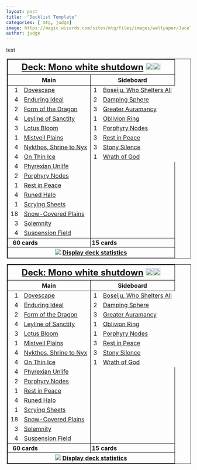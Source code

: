 ```yaml
---
layout: post
title:  "Decklist Template"
categories: [ mtg, judge]
image: https://magic.wizards.com/sites/mtg/files/images/wallpaper/JaceTelepathUnbound_ORI_1920x1080_Wallpaper.jpg
author: judge
---
```

test

<table style="border: 1px solid #000; border-collapse: collapse; margin-left: 2px;" cellpadding="2" cellspacing="0"><tr><th colspan="4" style="border: 1px solid #000; font-size: 1.5em; font-weight: bold;"><a href="https://deckstats.net/decks/137618/1378810-mono-white-shutdown" target="_blank">Deck: Mono white shutdown</a> <img class="mana" src="https://deckstats.net/mana/l/w.gif" style="height: 20px; width: 20px;" alt="{w}" title="{w}" /><img class="mana" src="https://deckstats.net/mana/l/r.gif" style="height: 20px; width: 20px;" alt="{r}" title="{r}" /></th></tr><tr><th colspan="2" style="border: 1px solid #000;">Main</th><th colspan="2" style="border: 1px solid #000;">Sideboard</th></tr><tr><td style='border-left: 1px solid #000; text-align: right;'>1</td><td><a href='https://www.mtg-forum.de/db/magiccard.php?utf8=1&amp;lng=en&amp;card=Dovescape' target='_blank'>Dovescape</a></td><td style='border-left: 1px solid #000; text-align: right;'>1</td><td><a href='https://www.mtg-forum.de/db/magiccard.php?utf8=1&amp;lng=en&amp;card=Boseiju%2C+Who+Shelters+All' target='_blank'>Boseiju, Who Shelters All</a></td></tr><tr><td style='border-left: 1px solid #000; text-align: right;'>4</td><td><a href='https://www.mtg-forum.de/db/magiccard.php?utf8=1&amp;lng=en&amp;card=Enduring+Ideal' target='_blank'>Enduring Ideal</a></td><td style='border-left: 1px solid #000; text-align: right;'>2</td><td><a href='https://www.mtg-forum.de/db/magiccard.php?utf8=1&amp;lng=en&amp;card=Damping+Sphere' target='_blank'>Damping Sphere</a></td></tr><tr><td style='border-left: 1px solid #000; text-align: right;'>2</td><td><a href='https://www.mtg-forum.de/db/magiccard.php?utf8=1&amp;lng=en&amp;card=Form+of+the+Dragon' target='_blank'>Form of the Dragon</a></td><td style='border-left: 1px solid #000; text-align: right;'>3</td><td><a href='https://www.mtg-forum.de/db/magiccard.php?utf8=1&amp;lng=en&amp;card=Greater+Auramancy' target='_blank'>Greater Auramancy</a></td></tr><tr><td style='border-left: 1px solid #000; text-align: right;'>4</td><td><a href='https://www.mtg-forum.de/db/magiccard.php?utf8=1&amp;lng=en&amp;card=Leyline+of+Sanctity' target='_blank'>Leyline of Sanctity</a></td><td style='border-left: 1px solid #000; text-align: right;'>1</td><td><a href='https://www.mtg-forum.de/db/magiccard.php?utf8=1&amp;lng=en&amp;card=Oblivion+Ring' target='_blank'>Oblivion Ring</a></td></tr><tr><td style='border-left: 1px solid #000; text-align: right;'>3</td><td><a href='https://www.mtg-forum.de/db/magiccard.php?utf8=1&amp;lng=en&amp;card=Lotus+Bloom' target='_blank'>Lotus Bloom</a></td><td style='border-left: 1px solid #000; text-align: right;'>1</td><td><a href='https://www.mtg-forum.de/db/magiccard.php?utf8=1&amp;lng=en&amp;card=Porphyry+Nodes' target='_blank'>Porphyry Nodes</a></td></tr><tr><td style='border-left: 1px solid #000; text-align: right;'>1</td><td><a href='https://www.mtg-forum.de/db/magiccard.php?utf8=1&amp;lng=en&amp;card=Mistveil+Plains' target='_blank'>Mistveil Plains</a></td><td style='border-left: 1px solid #000; text-align: right;'>3</td><td><a href='https://www.mtg-forum.de/db/magiccard.php?utf8=1&amp;lng=en&amp;card=Rest+in+Peace' target='_blank'>Rest in Peace</a></td></tr><tr><td style='border-left: 1px solid #000; text-align: right;'>4</td><td><a href='https://www.mtg-forum.de/db/magiccard.php?utf8=1&amp;lng=en&amp;card=Nykthos%2C+Shrine+to+Nyx' target='_blank'>Nykthos, Shrine to Nyx</a></td><td style='border-left: 1px solid #000; text-align: right;'>3</td><td><a href='https://www.mtg-forum.de/db/magiccard.php?utf8=1&amp;lng=en&amp;card=Stony+Silence' target='_blank'>Stony Silence</a></td></tr><tr><td style='border-left: 1px solid #000; text-align: right;'>4</td><td><a href='https://www.mtg-forum.de/db/magiccard.php?utf8=1&amp;lng=en&amp;card=On+Thin+Ice' target='_blank'>On Thin Ice</a></td><td style='border-left: 1px solid #000; text-align: right;'>1</td><td><a href='https://www.mtg-forum.de/db/magiccard.php?utf8=1&amp;lng=en&amp;card=Wrath+of+God' target='_blank'>Wrath of God</a></td></tr><tr><td style='border-left: 1px solid #000; text-align: right;'>4</td><td><a href='https://www.mtg-forum.de/db/magiccard.php?utf8=1&amp;lng=en&amp;card=Phyrexian+Unlife' target='_blank'>Phyrexian Unlife</a></td><td style="border-left: 1px solid #000;"></td><td style="border-right: 1px solid #000;"></td></tr><tr><td style='border-left: 1px solid #000; text-align: right;'>2</td><td><a href='https://www.mtg-forum.de/db/magiccard.php?utf8=1&amp;lng=en&amp;card=Porphyry+Nodes' target='_blank'>Porphyry Nodes</a></td><td style="border-left: 1px solid #000;"></td><td style="border-right: 1px solid #000;"></td></tr><tr><td style='border-left: 1px solid #000; text-align: right;'>1</td><td><a href='https://www.mtg-forum.de/db/magiccard.php?utf8=1&amp;lng=en&amp;card=Rest+in+Peace' target='_blank'>Rest in Peace</a></td><td style="border-left: 1px solid #000;"></td><td style="border-right: 1px solid #000;"></td></tr><tr><td style='border-left: 1px solid #000; text-align: right;'>4</td><td><a href='https://www.mtg-forum.de/db/magiccard.php?utf8=1&amp;lng=en&amp;card=Runed+Halo' target='_blank'>Runed Halo</a></td><td style="border-left: 1px solid #000;"></td><td style="border-right: 1px solid #000;"></td></tr><tr><td style='border-left: 1px solid #000; text-align: right;'>1</td><td><a href='https://www.mtg-forum.de/db/magiccard.php?utf8=1&amp;lng=en&amp;card=Scrying+Sheets' target='_blank'>Scrying Sheets</a></td><td style="border-left: 1px solid #000;"></td><td style="border-right: 1px solid #000;"></td></tr><tr><td style='border-left: 1px solid #000; text-align: right;'>18</td><td><a href='https://www.mtg-forum.de/db/magiccard.php?utf8=1&amp;lng=en&amp;card=Snow-Covered+Plains' target='_blank'>Snow-Covered Plains</a></td><td style="border-left: 1px solid #000;"></td><td style="border-right: 1px solid #000;"></td></tr><tr><td style='border-left: 1px solid #000; text-align: right;'>3</td><td><a href='https://www.mtg-forum.de/db/magiccard.php?utf8=1&amp;lng=en&amp;card=Solemnity' target='_blank'>Solemnity</a></td><td style="border-left: 1px solid #000;"></td><td style="border-right: 1px solid #000;"></td></tr><tr><td style='border-left: 1px solid #000; text-align: right;'>4</td><td><a href='https://www.mtg-forum.de/db/magiccard.php?utf8=1&amp;lng=en&amp;card=Suspension+Field' target='_blank'>Suspension Field</a></td><td style="border-left: 1px solid #000;"></td><td style="border-right: 1px solid #000;"></td></tr><tr><th style="border: 1px solid #000; border-right-width: 0px; text-align: right; padding: 2px;">60</th><th style="border: 1px solid #000; border-left-width: 0px; padding: 2px; text-align: left;">cards</th><th style="border: 1px solid #000; border-right-width: 0px; text-align: right; padding: 2px;">15</th><th style="border: 1px solid #000; border-left-width: 0px; padding: 2px; text-align: left;">cards</th></tr><tr><th colspan="4" style="border: 1px solid #000;"><a href="https://deckstats.net/decks/137618/1378810-mono-white-shutdown"><img src="https://i.hbtronix.de/chart_pie.png" style="border: 0;" /></a>&nbsp;<a href="https://deckstats.net/decks/137618/1378810-mono-white-shutdown">Display deck statistics</a></th></tr></table>

<table style="border: 1px solid #000; border-collapse: collapse; margin-left: 2px;" cellpadding="2" cellspacing="0"><tr><th colspan="4" style="border: 1px solid #000; font-size: 1.5em; font-weight: bold;"><a href="https://deckstats.net/decks/137618/1378810-mono-white-shutdown" target="_blank">Deck: Mono white shutdown</a> <img class="mana" src="https://deckstats.net/mana/l/w.gif" style="height: 20px; width: 20px;" alt="{w}" title="{w}" /><img class="mana" src="https://deckstats.net/mana/l/r.gif" style="height: 20px; width: 20px;" alt="{r}" title="{r}" /></th></tr><tr><th colspan="2" style="border: 1px solid #000;">Main</th><th colspan="2" style="border: 1px solid #000;">Sideboard</th></tr><tr><td style='border-left: 1px solid #000; text-align: right;'>1</td><td><a href='https://www.mtg-forum.de/db/magiccard.php?utf8=1&amp;lng=en&amp;card=Dovescape' target='_blank'>Dovescape</a></td><td style='border-left: 1px solid #000; text-align: right;'>1</td><td><a href='https://www.mtg-forum.de/db/magiccard.php?utf8=1&amp;lng=en&amp;card=Boseiju%2C+Who+Shelters+All' target='_blank'>Boseiju, Who Shelters All</a></td></tr><tr><td style='border-left: 1px solid #000; text-align: right;'>4</td><td><a href='https://www.mtg-forum.de/db/magiccard.php?utf8=1&amp;lng=en&amp;card=Enduring+Ideal' target='_blank'>Enduring Ideal</a></td><td style='border-left: 1px solid #000; text-align: right;'>2</td><td><a href='https://www.mtg-forum.de/db/magiccard.php?utf8=1&amp;lng=en&amp;card=Damping+Sphere' target='_blank'>Damping Sphere</a></td></tr><tr><td style='border-left: 1px solid #000; text-align: right;'>2</td><td><a href='https://www.mtg-forum.de/db/magiccard.php?utf8=1&amp;lng=en&amp;card=Form+of+the+Dragon' target='_blank'>Form of the Dragon</a></td><td style='border-left: 1px solid #000; text-align: right;'>3</td><td><a href='https://www.mtg-forum.de/db/magiccard.php?utf8=1&amp;lng=en&amp;card=Greater+Auramancy' target='_blank'>Greater Auramancy</a></td></tr><tr><td style='border-left: 1px solid #000; text-align: right;'>4</td><td><a href='https://www.mtg-forum.de/db/magiccard.php?utf8=1&amp;lng=en&amp;card=Leyline+of+Sanctity' target='_blank'>Leyline of Sanctity</a></td><td style='border-left: 1px solid #000; text-align: right;'>1</td><td><a href='https://www.mtg-forum.de/db/magiccard.php?utf8=1&amp;lng=en&amp;card=Oblivion+Ring' target='_blank'>Oblivion Ring</a></td></tr><tr><td style='border-left: 1px solid #000; text-align: right;'>3</td><td><a href='https://www.mtg-forum.de/db/magiccard.php?utf8=1&amp;lng=en&amp;card=Lotus+Bloom' target='_blank'>Lotus Bloom</a></td><td style='border-left: 1px solid #000; text-align: right;'>1</td><td><a href='https://www.mtg-forum.de/db/magiccard.php?utf8=1&amp;lng=en&amp;card=Porphyry+Nodes' target='_blank'>Porphyry Nodes</a></td></tr><tr><td style='border-left: 1px solid #000; text-align: right;'>1</td><td><a href='https://www.mtg-forum.de/db/magiccard.php?utf8=1&amp;lng=en&amp;card=Mistveil+Plains' target='_blank'>Mistveil Plains</a></td><td style='border-left: 1px solid #000; text-align: right;'>3</td><td><a href='https://www.mtg-forum.de/db/magiccard.php?utf8=1&amp;lng=en&amp;card=Rest+in+Peace' target='_blank'>Rest in Peace</a></td></tr><tr><td style='border-left: 1px solid #000; text-align: right;'>4</td><td><a href='https://www.mtg-forum.de/db/magiccard.php?utf8=1&amp;lng=en&amp;card=Nykthos%2C+Shrine+to+Nyx' target='_blank'>Nykthos, Shrine to Nyx</a></td><td style='border-left: 1px solid #000; text-align: right;'>3</td><td><a href='https://www.mtg-forum.de/db/magiccard.php?utf8=1&amp;lng=en&amp;card=Stony+Silence' target='_blank'>Stony Silence</a></td></tr><tr><td style='border-left: 1px solid #000; text-align: right;'>4</td><td><a href='https://www.mtg-forum.de/db/magiccard.php?utf8=1&amp;lng=en&amp;card=On+Thin+Ice' target='_blank'>On Thin Ice</a></td><td style='border-left: 1px solid #000; text-align: right;'>1</td><td><a href='https://www.mtg-forum.de/db/magiccard.php?utf8=1&amp;lng=en&amp;card=Wrath+of+God' target='_blank'>Wrath of God</a></td></tr><tr><td style='border-left: 1px solid #000; text-align: right;'>4</td><td><a href='https://www.mtg-forum.de/db/magiccard.php?utf8=1&amp;lng=en&amp;card=Phyrexian+Unlife' target='_blank'>Phyrexian Unlife</a></td><td style="border-left: 1px solid #000;"></td><td style="border-right: 1px solid #000;"></td></tr><tr><td style='border-left: 1px solid #000; text-align: right;'>2</td><td><a href='https://www.mtg-forum.de/db/magiccard.php?utf8=1&amp;lng=en&amp;card=Porphyry+Nodes' target='_blank'>Porphyry Nodes</a></td><td style="border-left: 1px solid #000;"></td><td style="border-right: 1px solid #000;"></td></tr><tr><td style='border-left: 1px solid #000; text-align: right;'>1</td><td><a href='https://www.mtg-forum.de/db/magiccard.php?utf8=1&amp;lng=en&amp;card=Rest+in+Peace' target='_blank'>Rest in Peace</a></td><td style="border-left: 1px solid #000;"></td><td style="border-right: 1px solid #000;"></td></tr><tr><td style='border-left: 1px solid #000; text-align: right;'>4</td><td><a href='https://www.mtg-forum.de/db/magiccard.php?utf8=1&amp;lng=en&amp;card=Runed+Halo' target='_blank'>Runed Halo</a></td><td style="border-left: 1px solid #000;"></td><td style="border-right: 1px solid #000;"></td></tr><tr><td style='border-left: 1px solid #000; text-align: right;'>1</td><td><a href='https://www.mtg-forum.de/db/magiccard.php?utf8=1&amp;lng=en&amp;card=Scrying+Sheets' target='_blank'>Scrying Sheets</a></td><td style="border-left: 1px solid #000;"></td><td style="border-right: 1px solid #000;"></td></tr><tr><td style='border-left: 1px solid #000; text-align: right;'>18</td><td><a href='https://www.mtg-forum.de/db/magiccard.php?utf8=1&amp;lng=en&amp;card=Snow-Covered+Plains' target='_blank'>Snow-Covered Plains</a></td><td style="border-left: 1px solid #000;"></td><td style="border-right: 1px solid #000;"></td></tr><tr><td style='border-left: 1px solid #000; text-align: right;'>3</td><td><a href='https://www.mtg-forum.de/db/magiccard.php?utf8=1&amp;lng=en&amp;card=Solemnity' target='_blank'>Solemnity</a></td><td style="border-left: 1px solid #000;"></td><td style="border-right: 1px solid #000;"></td></tr><tr><td style='border-left: 1px solid #000; text-align: right;'>4</td><td><a href='https://www.mtg-forum.de/db/magiccard.php?utf8=1&amp;lng=en&amp;card=Suspension+Field' target='_blank'>Suspension Field</a></td><td style="border-left: 1px solid #000;"></td><td style="border-right: 1px solid #000;"></td></tr><tr><th style="border: 1px solid #000; border-right-width: 0px; text-align: right; padding: 2px;">60</th><th style="border: 1px solid #000; border-left-width: 0px; padding: 2px; text-align: left;">cards</th><th style="border: 1px solid #000; border-right-width: 0px; text-align: right; padding: 2px;">15</th><th style="border: 1px solid #000; border-left-width: 0px; padding: 2px; text-align: left;">cards</th></tr><tr><th colspan="4" style="border: 1px solid #000;"><a href="https://deckstats.net/decks/137618/1378810-mono-white-shutdown"><img src="https://i.hbtronix.de/chart_pie.png" style="border: 0;" /></a>&nbsp;<a href="https://deckstats.net/decks/137618/1378810-mono-white-shutdown">Display deck statistics</a></th></tr></table>